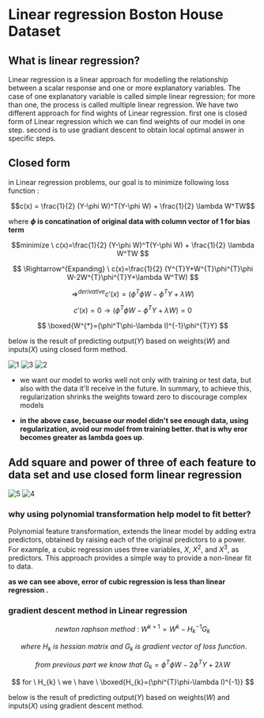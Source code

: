 # Linear regression Boston House Dataset

## What is linear regression?
Linear regression is a linear approach for modelling the relationship between a scalar response and one or more explanatory variables. The case of one explanatory variable is called simple linear regression; for more than one, the process is called multiple linear regression. We have two different approach for find wights of Linear regression. first one is closed form of Linear regression which we can find weights of our model in one step. 
second is to use gradiant descent to obtain local optimal answer in specific steps. 

## Closed form 
in Linear regression problems, our goal is to minimize following loss function : 

$$c(x) = \frac{1}{2} (Y-\phi W)^T(Y-\phi W) + \frac{1}{2} \lambda W^TW$$

where **$\phi$ is concatination of original data with column vector of 1 for bias term**

$$minimize \ c(x)=\frac{1}{2} (Y-\phi W)^T(Y-\phi W) + \frac{1}{2} \lambda W^TW
$$

$$
\Rightarrow^{Expanding} \ c(x)=\frac{1}{2} (Y^{T}Y+W^{T}\phi^{T}\phi W-2W^{T}\phi^{T}Y+\lambda W^TW)
$$

$$
\Rightarrow^{derivative} c'(x) =(\phi^{T}\phi W-\phi^{T}Y+\lambda W)
$$

$$
c'(x)=0 → (\phi^{T}\phi W-\phi^{T}Y+\lambda W)=0
$$

$$
\boxed{W^{*}=(\phi^T\phi-\lambda I)^{-1}\phi^{T}Y}
$$

 below is the result of predicting output($Y$) based on weights($W$) and inputs($X$) using closed form method.
 
![1](https://user-images.githubusercontent.com/67091916/219363100-3bde6e71-7602-4735-949e-c56f2bd8a609.png)
![3](https://user-images.githubusercontent.com/67091916/219363776-8a351fef-625f-48d6-8b7f-936977ba383e.png)
![2](https://user-images.githubusercontent.com/67091916/219363784-b18a96fc-4002-45bf-bba7-4965f8c20f0a.png)

* we want our model  to works well not only with training or test data, but also with the data it'll receive in the future. In summary, to achieve this, regularization shrinks the weights toward zero to discourage complex models

* **in the above case, becuase our model didn't see enough data, using regularization, avoid our model from training better. that is why eror becomes greater as lambda goes up**. 
## Add square and power of three of each feature to data set and use closed form linear regression


![5](https://user-images.githubusercontent.com/67091916/219364590-8731cb50-219f-4ebd-aef1-6359dd638f37.png)
![4](https://user-images.githubusercontent.com/67091916/219364600-6e6ffa92-a29a-4916-a6a3-d19c8e1bc0e5.png)

### why using polynomial transformation help model to fit better? 

Polynomial feature transformation, extends the linear model by adding extra predictors, obtained by raising each of the original predictors to a power. For example, a cubic regression uses three variables, $X$, $X^{2}$, and $X^{3}$, as predictors. This approach provides a simple way to provide a non-linear fit to data.

**as we can see above, error of cubic regression is less than linear regression .**

### gradient descent method in Linear regression 

$$
newton \ raphson \ method \ : \ W^{k+1}=W^{k}-H_{k}^{-1}G_{k}
$$

$$
\ where  \ H_{k} \ is \ hessian \ matrix \ and \ G_{k} \ is \ gradient \ vector \ of \ loss \ function.
$$

$$
from \ previous \ part \ we \ know \ that \ G_{k}= \phi^{T}\phi W-2ϕ^{T}Y+2λW
$$

$$
for \ H_{k} \ we \ have \  \boxed{H_{k}=(\phi^{T}\phi-\lambda I)^{-1}}
$$

 below is the result of predicting output($Y$) based on weights($W$) and inputs($X$) using gradient descent method.
 

